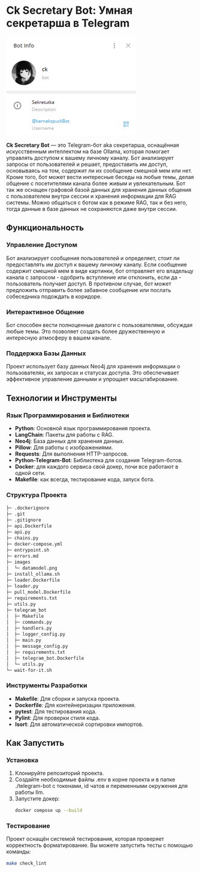 
# Ck Secretary Bot: Умная секретарша в Telegram
![alt text](images/image.png)

**Ck Secretary Bot** — это Telegram-бот aka секретарша, оснащённая искусственным интеллектом на базе Ollama, которая помогает управлять доступом к вашему личному каналу. Бот анализирует запросы от пользователей и решает, предоставить им доступ, основываясь на том, содержит ли их сообщение смешной мем или нет. Кроме того, бот может вести интересные беседы на любые темы, делая общение с посетителями канала более живым и увлекательным. Бот так же оснащен графовой базой данных для хранения данных общения с пользователем внутри сессии и хранения информации для RAG системы. Можно общаться с ботом как в режиме RAG, так и без него, тогда данные в базе данных не сохраняются даже внутри сессии.


## Функциональность

### Управление Доступом
Бот анализирует сообщения пользователей и определяет, стоит ли предоставлять им доступ к вашему личному каналу. Если сообщение содержит смешной мем в виде картинки, бот отправляет его владельцу канала с запросом - одобрить вступление или отклонить, если да - пользователь получает доступ. В противном случае, бот может предложить отправить более забавное сообщение или послать собеседника подождать в коридоре.

### Интерактивное Общение
Бот способен вести полноценные диалоги с пользователями, обсуждая любые темы. Это позволяет создать более дружественную и интересную атмосферу в вашем канале.

### Поддержка Базы Данных
Проект использует базу данных Neo4j для хранения информации о пользователях, их запросах и статусах доступа. Это обеспечивает эффективное управление данными и упрощает масштабирование.

## Технологии и Инструменты

### Язык Программирования и Библиотеки
- **Python**: Основной язык программирования проекта.
- **LangChain**: Пакеты для работы с RAG.
- **Neo4j**: База данных для хранения данных.
- **Pillow**: Для работы с изображениями.
- **Requests**: Для выполнения HTTP-запросов.
- **Python-Telegram-Bot**: Библиотека для создания Telegram-ботов.
- **Docker**: для каждого сервиса свой докер, почи все работают в одной сети.
- **Makefile**: как всегда, тестирование кода, запуск бота.

### Структура Проекта
```
├─ .dockerignore
├─ .git
├─ .gitignore
├─ api.Dockerfile
├─ api.py
├─ chains.py
├─ docker-compose.yml
├─ entrypoint.sh
├─ errors.md
├─ images
│  └─ datamodel.png
├─ install_ollama.sh
├─ loader.Dockerfile
├─ loader.py
├─ pull_model.Dockerfile
├─ requirements.txt
├─ utils.py
├─ telegram_bot
│  ├─ Makefile
│  ├─ commands.py
│  ├─ handlers.py
│  ├─ logger_config.py
│  ├─ main.py
│  ├─ message_config.py
│  ├─ requirements.txt
│  ├─ telegram_bot.Dockerfile
│  └─ utils.py
└─ wait-for-it.sh
```

### Инструменты Разработки
- **Makefile**: Для сборки и запуска проекта.
- **Dockerfile**: Для контейнеризации приложения.
- **pytest**: Для тестирования кода.
- **Pylint**: Для проверки стиля кода.
- **Isort**: Для автоматической сортировки импортов.

## Как Запустить

### Установка
1. Клонируйте репозиторий проекта.
2. Создайте необходимые файлы .env в корне проекта и в папке ./telegram-bot с токенами, id чатов и переменными окружения для работы llm.
3. Запустите докер:
   ```bash
   docker compose up --build
   ```


### Тестирование
Проект оснащён системой тестирования, которая проверяет корректность форматирование. Вы можете запустить тесты с помощью команды:
```bash
make check_lint
```

